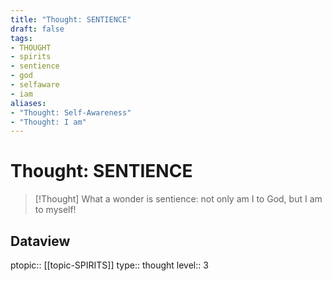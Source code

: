 ```yaml
---
title: "Thought: SENTIENCE"
draft: false
tags:
- THOUGHT
- spirits
- sentience
- god
- selfaware
- iam
aliases:
- "Thought: Self-Awareness"
- "Thought: I am"
---
```

# Thought: SENTIENCE
> [!Thought]
> What a wonder is sentience: not only am I to God, but I am to myself!

## Dataview
ptopic:: [[topic-SPIRITS]]
type:: thought
level:: 3
